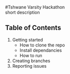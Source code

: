 #Tshwane Varsity Hackathon  
short description  

## Table of Contents  
1. Getting started 
    - How to clone the repo
    - Install dependancies
    - How to run
2. Creating branches
3. Reporting issues

